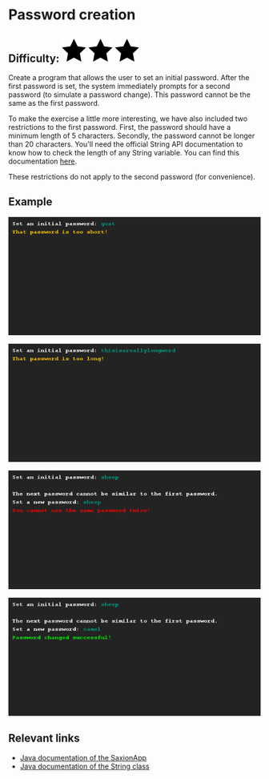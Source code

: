 # Password creation
## Difficulty: ![Filled](../resources/star-filled.svg) ![Filled](../resources/star-filled.svg) ![Filled](../resources/star-filled.svg) 

Create a program that allows the user to set an initial password. After the first password is set, the system immediately prompts for a second password (to simulate a password change). This password cannot be the same as the first password.

To make the exercise a little more interesting, we have also included two restrictions to the first password. First, the password should have a minimum length of 5 characters. Secondly, the password cannot be longer than 20 characters. You'll need the official String API documentation to know how to check the length of any String variable. You can find this documentation [here](https://docs.oracle.com/javase/9/docs/api/java/lang/String.html).

These restrictions do not apply to the second password (for convenience). 

## Example
![Example](sample_output.png)

![Example](sample_output2.png)

![Example](sample_output3.png)

![Example](sample_output4.png)

## Relevant links
* [Java documentation of the SaxionApp](https://saxionapp.hboictlab.nl/nl/saxion/app/SaxionApp.html)
* [Java documentation of the String class](https://docs.oracle.com/javase/9/docs/api/java/lang/String.html)